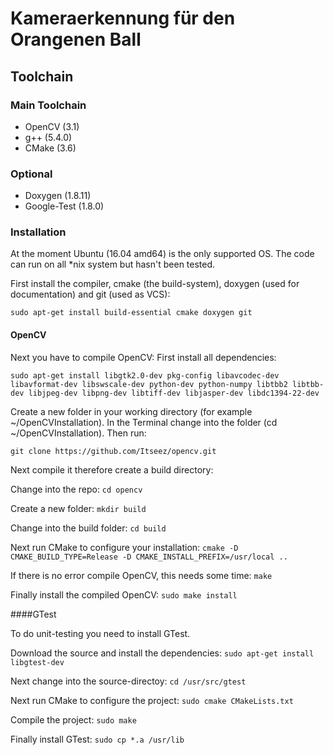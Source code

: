 # Kameraerkennung für den Orangenen Ball
## Toolchain
### Main Toolchain
* OpenCV (3.1)
* g++ (5.4.0)
* CMake (3.6)

### Optional
* Doxygen (1.8.11)
* Google-Test (1.8.0)

### Installation
At the moment Ubuntu (16.04 amd64) is the only supported OS.
The code can run on all *nix system but hasn't been tested.

First install the compiler, cmake (the build-system), 
doxygen (used for documentation) and git (used as VCS):

``
sudo apt-get install build-essential cmake doxygen git
``

#### OpenCV

Next you have to compile OpenCV:
First install all dependencies:

``
sudo apt-get install libgtk2.0-dev pkg-config libavcodec-dev libavformat-dev libswscale-dev python-dev python-numpy libtbb2 libtbb-dev libjpeg-dev libpng-dev libtiff-dev libjasper-dev libdc1394-22-dev
``

Create a new folder in your working directory (for example ~/OpenCVInstallation).
In the Terminal change into the folder (cd ~/OpenCVInstallation).
Then run:

``
git clone https://github.com/Itseez/opencv.git
``

Next compile it therefore create a build directory:

Change into the repo:
``
cd opencv
``

Create a new folder:
``
mkdir build
``

Change into the build folder:
``
cd build
``

Next run CMake to configure your installation:
``
cmake -D CMAKE_BUILD_TYPE=Release -D CMAKE_INSTALL_PREFIX=/usr/local ..
``

If there is no error compile OpenCV, this needs some time:
``
make
``

Finally install the compiled OpenCV:
``
sudo make install
``

####GTest

To do unit-testing you need to install GTest.

Download the source and install the dependencies:
``
sudo apt-get install libgtest-dev
``

Next change into the source-directoy:
``
cd /usr/src/gtest
``

Next run CMake to configure the project: 
``
sudo cmake CMakeLists.txt
``

Compile the project:
``
sudo make
``

Finally install GTest:
``
sudo cp *.a /usr/lib
``